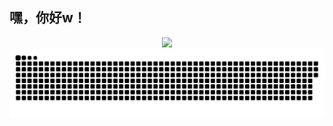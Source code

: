 ## 嘿，你好w！

<div align="center">

<img src="https://github-readme-stats.vercel.app/api?username=Xiaomichael&count_private=true&theme=tokyonight" height="150">

<!-- Contribution Snake 动态图自适应主题 -->
<picture>
  <source srcset="https://raw.githubusercontent.com/Xiaomichael/Xiaomichael/output/github-contribution-grid-snake-dark.svg" media="(prefers-color-scheme: dark)">
  <img src="https://raw.githubusercontent.com/Xiaomichael/Xiaomichael/output/github-contribution-grid-snake-white.svg" alt="Contribution Snake" />
</picture>

</div>
